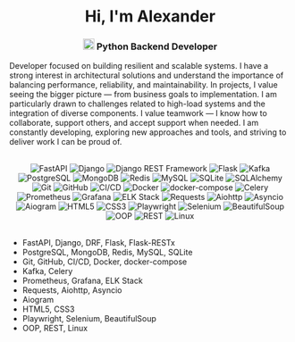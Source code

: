 <h1 align="center">Hi, I'm Alexander</h1>
<h3 align="center">
  <img src="https://s3.dualstack.us-east-2.amazonaws.com/pythondotorg-assets/media/files/python-logo-only.svg" height="20"/> 
  Python Backend Developer
</h3>

<p>Developer focused on building resilient and scalable systems. I have a strong interest in architectural solutions and understand the importance of balancing performance, reliability, and maintainability. In projects, I value seeing the bigger picture — from business goals to implementation. I am particularly drawn to challenges related to high-load systems and the integration of diverse components. I value teamwork — I know how to collaborate, support others, and accept support when needed. I am constantly developing, exploring new approaches and tools, and striving to deliver work I can be proud of.</p>
<br>

<div align="center">
  <img src="https://img.shields.io/badge/FastAPI-009688?style=for-the-badge&logo=fastapi&logoColor=white" alt="FastAPI" />
  <img src="https://img.shields.io/badge/Django-092E20?style=for-the-badge&logo=django&logoColor=white" alt="Django" />
  <img src="https://img.shields.io/badge/DRF-092E20?style=for-the-badge&logo=django&logoColor=white" alt="Django REST Framework" />
  <img src="https://img.shields.io/badge/Flask-000000?style=for-the-badge&logo=flask&logoColor=white" alt="Flask" />
  <img src="https://img.shields.io/badge/Kafka-231F20?style=for-the-badge&logo=apache-kafka&logoColor=white" alt="Kafka" />
  <img src="https://img.shields.io/badge/PostgreSQL-336791?style=for-the-badge&logo=postgresql&logoColor=white" alt="PostgreSQL" />
  <img src="https://img.shields.io/badge/MongoDB-47A248?style=for-the-badge&logo=mongodb&logoColor=white" alt="MongoDB" />
  <img src="https://img.shields.io/badge/Redis-DC382D?style=for-the-badge&logo=redis&logoColor=white" alt="Redis" />
  <img src="https://img.shields.io/badge/MySQL-4479A1?style=for-the-badge&logo=mysql&logoColor=white" alt="MySQL" />
  <img src="https://img.shields.io/badge/SQLite-003B57?style=for-the-badge&logo=sqlite&logoColor=white" alt="SQLite" />
  <img src="https://img.shields.io/badge/SQLAlchemy-FCA121?style=for-the-badge&logo=python&logoColor=black" alt="SQLAlchemy" />
  <img src="https://img.shields.io/badge/Git-F05032?style=for-the-badge&logo=git&logoColor=white" alt="Git" />
  <img src="https://img.shields.io/badge/GitHub-181717?style=for-the-badge&logo=github&logoColor=white" alt="GitHub" />
  <img src="https://img.shields.io/badge/CI/CD-4285F4?style=for-the-badge&logo=google-cloud&logoColor=white" alt="CI/CD" />
  <img src="https://img.shields.io/badge/Docker-2496ED?style=for-the-badge&logo=docker&logoColor=white" alt="Docker" />
  <img src="https://img.shields.io/badge/docker--compose-2496ED?style=for-the-badge&logo=docker&logoColor=white" alt="docker-compose" />
  <img src="https://img.shields.io/badge/Celery-37814A?style=for-the-badge&logo=celery&logoColor=white" alt="Celery" />
  <img src="https://img.shields.io/badge/Prometheus-E6522C?style=for-the-badge&logo=prometheus&logoColor=white" alt="Prometheus" />
  <img src="https://img.shields.io/badge/Grafana-F46800?style=for-the-badge&logo=grafana&logoColor=white" alt="Grafana" />
  <img src="https://img.shields.io/badge/ELK%20Stack-005571?style=for-the-badge&logo=elastic-stack&logoColor=white" alt="ELK Stack" />
  <img src="https://img.shields.io/badge/Requests-2C5BB4?style=for-the-badge&logo=python&logoColor=white" alt="Requests" />
  <img src="https://img.shields.io/badge/Aiohttp-2C5BB4?style=for-the-badge&logo=python&logoColor=white" alt="Aiohttp" />
  <img src="https://img.shields.io/badge/Asyncio-3776AB?style=for-the-badge&logo=python&logoColor=white" alt="Asyncio" />
  <img src="https://img.shields.io/badge/Aiogram-00BFFF?style=for-the-badge&logo=telegram&logoColor=white" alt="Aiogram" />
  <img src="https://img.shields.io/badge/HTML5-E34F26?style=for-the-badge&logo=html5&logoColor=white" alt="HTML5" />
  <img src="https://img.shields.io/badge/CSS3-1572B6?style=for-the-badge&logo=css3&logoColor=white" alt="CSS3" />
  <img src="https://img.shields.io/badge/Playwright-2EAD33?style=for-the-badge&logo=microsoft&logoColor=white" alt="Playwright" />
  <img src="https://img.shields.io/badge/Selenium-43B02A?style=for-the-badge&logo=selenium&logoColor=white" alt="Selenium" />
  <img src="https://img.shields.io/badge/BeautifulSoup-4B8BBE?style=for-the-badge&logo=python&logoColor=white" alt="BeautifulSoup" />
  <img src="https://img.shields.io/badge/OOP-007396?style=for-the-badge&logo=java&logoColor=white" alt="OOP" />
  <img src="https://img.shields.io/badge/REST-02569B?style=for-the-badge&logo=json&logoColor=white" alt="REST" />
  <img src="https://img.shields.io/badge/Linux-FCC624?style=for-the-badge&logo=linux&logoColor=black" alt="Linux" />
</div>
<br>

- FastAPI, Django, DRF, Flask, Flask-RESTx  
- PostgreSQL, MongoDB, Redis, MySQL, SQLite  
- Git, GitHub, CI/CD, Docker, docker-compose  
- Kafka, Celery
- Prometheus, Grafana, ELK Stack
- Requests, Aiohttp, Asyncio
- Aiogram
- HTML5, CSS3
- Playwright, Selenium, BeautifulSoup  
- OOP, REST, Linux  

